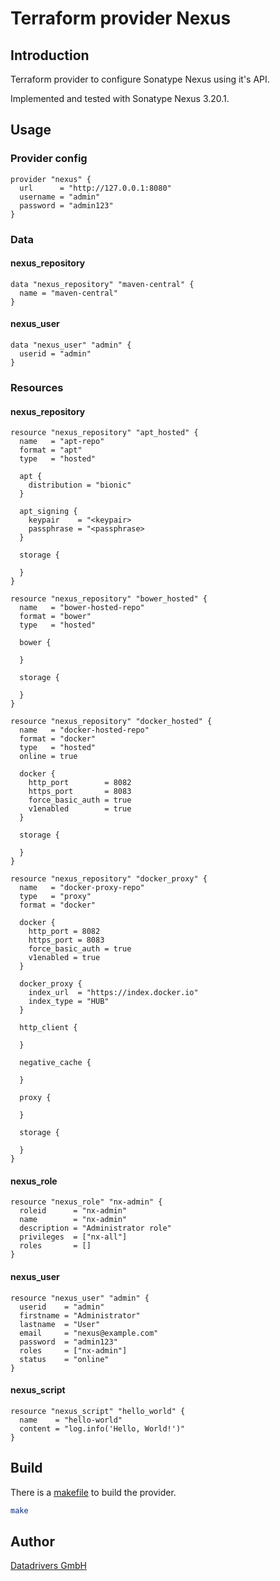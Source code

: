 # Terraform provider Nexus

## Introduction

Terraform provider to configure Sonatype Nexus using it's API.

Implemented and tested with Sonatype Nexus 3.20.1.

## Usage

### Provider config

```hcl
provider "nexus" {
  url      = "http://127.0.0.1:8080"
  username = "admin"
  password = "admin123"
}
```

### Data

#### nexus_repository

```hcl
data "nexus_repository" "maven-central" {
  name = "maven-central"
}
```

#### nexus_user

```hcl
data "nexus_user" "admin" {
  userid = "admin"
}
```

### Resources

#### nexus_repository

```hcl
resource "nexus_repository" "apt_hosted" {
  name   = "apt-repo"
  format = "apt"
  type   = "hosted"

  apt {
    distribution = "bionic"
  }

  apt_signing {
    keypair    = "<keypair>
    passphrase = "<passphrase>
  }

  storage {

  }
}
```

```hcl
resource "nexus_repository" "bower_hosted" {
  name   = "bower-hosted-repo"
  format = "bower"
  type   = "hosted"

  bower {

  }

  storage {

  }
}
```

```hcl
resource "nexus_repository" "docker_hosted" {
  name   = "docker-hosted-repo"
  format = "docker"
  type   = "hosted"
  online = true

  docker {
    http_port        = 8082
    https_port       = 8083
    force_basic_auth = true
    v1enabled        = true
  }

  storage {

  }
}
```

```hcl
resource "nexus_repository" "docker_proxy" {
  name   = "docker-proxy-repo"
  type   = "proxy"
  format = "docker"

  docker {
    http_port = 8082
    https_port = 8083
    force_basic_auth = true
    v1enabled = true
  }

  docker_proxy {
    index_url  = "https://index.docker.io"
    index_type = "HUB"
  }

  http_client {

  }

  negative_cache {

  }

  proxy {

  }

  storage {

  }
}
```

#### nexus_role

```hcl
resource "nexus_role" "nx-admin" {
  roleid      = "nx-admin"
  name        = "nx-admin"
  description = "Administrator role"
  privileges  = ["nx-all"]
  roles       = []
}
```

#### nexus_user

```hcl
resource "nexus_user" "admin" {
  userid    = "admin"
  firstname = "Administrator"
  lastname  = "User"
  email     = "nexus@example.com"
  password  = "admin123"
  roles     = ["nx-admin"]
  status    = "online"
}
```

#### nexus_script

```hcl
resource "nexus_script" "hello_world" {
  name    = "hello-world"
  content = "log.info('Hello, World!')"
}
```

## Build

There is a [makefile](./GNUmakefile) to build the provider.

```sh
make
```

## Author

[Datadrivers GmbH](https://www.datadrivers.de)